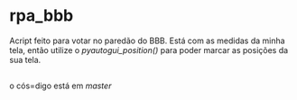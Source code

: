 # rpa_bbb

Acript feito para votar no paredão do BBB. Está com as medidas da minha tela, então utilize o *pyautogui_position()* para poder marcar as posições da sua tela.

##
o cós=digo está em *master*
